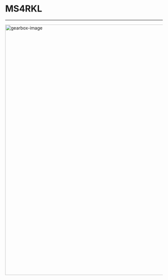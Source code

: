 # MS4RKL
<hr>
<img src="https://github.com/ms4rkl/ms4rkl/tree/main/render4.png" width=800px, alt="gearbox-image"></img>
<!--
### Working with:
- 🪟 **Windows**
- 🐧 **Linux**
- 🐍 **Python**
  - ✅NumPy
  - ✅SymPy
  - ✅Matplotlib
  - 🏁Pandas
  - 🏁TensorFlow/Keras
- ©️ **C**
- 📝 **TeX**
- 🖼️ **Blender**
- ⚙️ **Autodesk Inventor**
- 📷 **Adobe Photoshop**
<hr>
-->
<!--
**michal-markl/michal-markl** is a ✨ _special_ ✨ repository because its `README.md` (this file) appears on your GitHub profile.

Here are some ideas to get you started:

- 🔭 I’m currently working on ...
- 🌱 I’m currently learning ...
- 👯 I’m looking to collaborate on ...
- 🤔 I’m looking for help with ...
- 💬 Ask me about ...
- 📫 How to reach me: ...
- 😄 Pronouns: ...
- ⚡ Fun fact: ...
-->
